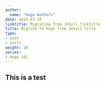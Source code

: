 ```yaml
---
author:
  name: "Hugo Authors"
date: 2014-03-10
linktitle: Migrating from Jekyll linktitle
title: Migrate to Hugo from Jekyll title
type:
- post
- posts
weight: 10
series:
- Hugo 101
---
```


## This is a test